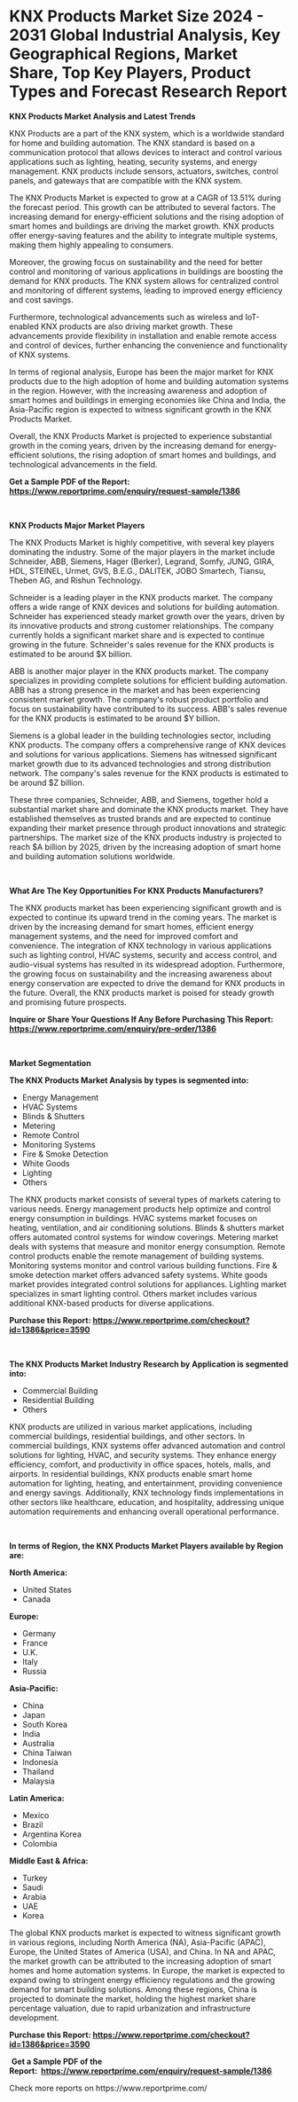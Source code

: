 <p><h1>KNX Products Market Size 2024 - 2031 Global Industrial Analysis, Key Geographical Regions, Market Share, Top Key Players, Product Types and Forecast Research Report</h1></p><p><strong>KNX Products Market Analysis and Latest Trends</strong></p>
<p><p>KNX Products are a part of the KNX system, which is a worldwide standard for home and building automation. The KNX standard is based on a communication protocol that allows devices to interact and control various applications such as lighting, heating, security systems, and energy management. KNX products include sensors, actuators, switches, control panels, and gateways that are compatible with the KNX system.</p><p>The KNX Products Market is expected to grow at a CAGR of 13.51% during the forecast period. This growth can be attributed to several factors. The increasing demand for energy-efficient solutions and the rising adoption of smart homes and buildings are driving the market growth. KNX products offer energy-saving features and the ability to integrate multiple systems, making them highly appealing to consumers.</p><p>Moreover, the growing focus on sustainability and the need for better control and monitoring of various applications in buildings are boosting the demand for KNX products. The KNX system allows for centralized control and monitoring of different systems, leading to improved energy efficiency and cost savings.</p><p>Furthermore, technological advancements such as wireless and IoT-enabled KNX products are also driving market growth. These advancements provide flexibility in installation and enable remote access and control of devices, further enhancing the convenience and functionality of KNX systems.</p><p>In terms of regional analysis, Europe has been the major market for KNX products due to the high adoption of home and building automation systems in the region. However, with the increasing awareness and adoption of smart homes and buildings in emerging economies like China and India, the Asia-Pacific region is expected to witness significant growth in the KNX Products Market.</p><p>Overall, the KNX Products Market is projected to experience substantial growth in the coming years, driven by the increasing demand for energy-efficient solutions, the rising adoption of smart homes and buildings, and technological advancements in the field.</p></p>
<p><strong>Get a Sample PDF of the Report:&nbsp; <a href="https://www.reportprime.com/enquiry/request-sample/1386">https://www.reportprime.com/enquiry/request-sample/1386</a></strong></p>
<p>&nbsp;</p>
<p><strong>KNX Products Major Market Players</strong></p>
<p><p>The KNX Products Market is highly competitive, with several key players dominating the industry. Some of the major players in the market include Schneider, ABB, Siemens, Hager (Berker), Legrand, Somfy, JUNG, GIRA, HDL, STEINEL, Urmet, GVS, B.E.G., DALITEK, JOBO Smartech, Tiansu, Theben AG, and Rishun Technology. </p><p>Schneider is a leading player in the KNX products market. The company offers a wide range of KNX devices and solutions for building automation. Schneider has experienced steady market growth over the years, driven by its innovative products and strong customer relationships. The company currently holds a significant market share and is expected to continue growing in the future. Schneider's sales revenue for the KNX products is estimated to be around $X billion.</p><p>ABB is another major player in the KNX products market. The company specializes in providing complete solutions for efficient building automation. ABB has a strong presence in the market and has been experiencing consistent market growth. The company's robust product portfolio and focus on sustainability have contributed to its success. ABB's sales revenue for the KNX products is estimated to be around $Y billion.</p><p>Siemens is a global leader in the building technologies sector, including KNX products. The company offers a comprehensive range of KNX devices and solutions for various applications. Siemens has witnessed significant market growth due to its advanced technologies and strong distribution network. The company's sales revenue for the KNX products is estimated to be around $Z billion.</p><p>These three companies, Schneider, ABB, and Siemens, together hold a substantial market share and dominate the KNX products market. They have established themselves as trusted brands and are expected to continue expanding their market presence through product innovations and strategic partnerships. The market size of the KNX products industry is projected to reach $A billion by 2025, driven by the increasing adoption of smart home and building automation solutions worldwide.</p></p>
<p>&nbsp;</p>
<p><strong>What Are The Key Opportunities For KNX Products Manufacturers?</strong></p>
<p><p>The KNX products market has been experiencing significant growth and is expected to continue its upward trend in the coming years. The market is driven by the increasing demand for smart homes, efficient energy management systems, and the need for improved comfort and convenience. The integration of KNX technology in various applications such as lighting control, HVAC systems, security and access control, and audio-visual systems has resulted in its widespread adoption. Furthermore, the growing focus on sustainability and the increasing awareness about energy conservation are expected to drive the demand for KNX products in the future. Overall, the KNX products market is poised for steady growth and promising future prospects.</p></p>
<p><strong>Inquire or Share Your Questions If Any Before Purchasing This Report: <a href="https://www.reportprime.com/enquiry/pre-order/1386">https://www.reportprime.com/enquiry/pre-order/1386</a></strong></p>
<p>&nbsp;</p>
<p><strong>Market Segmentation</strong></p>
<p><strong>The KNX Products Market Analysis by types is segmented into:</strong></p>
<p><ul><li>Energy Management</li><li>HVAC Systems</li><li>Blinds & Shutters</li><li>Metering</li><li>Remote Control</li><li>Monitoring Systems</li><li>Fire & Smoke Detection</li><li>White Goods</li><li>Lighting</li><li>Others</li></ul></p>
<p><p>The KNX products market consists of several types of markets catering to various needs. Energy management products help optimize and control energy consumption in buildings. HVAC systems market focuses on heating, ventilation, and air conditioning solutions. Blinds & shutters market offers automated control systems for window coverings. Metering market deals with systems that measure and monitor energy consumption. Remote control products enable the remote management of building systems. Monitoring systems monitor and control various building functions. Fire & smoke detection market offers advanced safety systems. White goods market provides integrated control solutions for appliances. Lighting market specializes in smart lighting control. Others market includes various additional KNX-based products for diverse applications.</p></p>
<p><strong>Purchase this Report:&nbsp;<a href="https://www.reportprime.com/checkout?id=1386&price=3590">https://www.reportprime.com/checkout?id=1386&price=3590</a></strong></p>
<p>&nbsp;</p>
<p><strong>The KNX Products Market Industry Research by Application is segmented into:</strong></p>
<p><ul><li>Commercial Building</li><li>Residential Building</li><li>Others</li></ul></p>
<p><p>KNX products are utilized in various market applications, including commercial buildings, residential buildings, and other sectors. In commercial buildings, KNX systems offer advanced automation and control solutions for lighting, HVAC, and security systems. They enhance energy efficiency, comfort, and productivity in office spaces, hotels, malls, and airports. In residential buildings, KNX products enable smart home automation for lighting, heating, and entertainment, providing convenience and energy savings. Additionally, KNX technology finds implementations in other sectors like healthcare, education, and hospitality, addressing unique automation requirements and enhancing overall operational performance.</p></p>
<p>&nbsp;</p>
<p><strong>In terms of Region, the KNX Products Market Players available by Region are:</strong></p>
<p>
    <p> <strong> North America: </strong>
        <ul>
            <li>United States</li>
            <li>Canada</li>
        </ul>
        </p> 
    <p> <strong> Europe: </strong>
        <ul>
            <li>Germany</li>
            <li>France</li>
            <li>U.K.</li>
            <li>Italy</li>
            <li>Russia</li>
        </ul>
        </p> 
    <p> <strong> Asia-Pacific: </strong>
        <ul>
            <li>China</li>
            <li>Japan</li>
            <li>South Korea</li>
            <li>India</li>
            <li>Australia</li>
            <li>China Taiwan</li>
            <li>Indonesia</li>
            <li>Thailand</li>
            <li>Malaysia</li>
        </ul>
        </p> 
    <p> <strong> Latin America: </strong>
        <ul>
            <li>Mexico</li>
            <li>Brazil</li>
            <li>Argentina Korea</li>
            <li>Colombia</li>
        </ul>
        </p> 
    <p> <strong> Middle East & Africa: </strong>
        <ul>
            <li>Turkey</li>
            <li>Saudi</li>
            <li>Arabia</li>
            <li>UAE</li>
            <li>Korea</li>
        </ul>
    </p>
    </p>
<p><p>The global KNX products market is expected to witness significant growth in various regions, including North America (NA), Asia-Pacific (APAC), Europe, the United States of America (USA), and China. In NA and APAC, the market growth can be attributed to the increasing adoption of smart homes and home automation systems. In Europe, the market is expected to expand owing to stringent energy efficiency regulations and the growing demand for smart building solutions. Among these regions, China is projected to dominate the market, holding the highest market share percentage valuation, due to rapid urbanization and infrastructure development.</p></p>
<p><strong>Purchase this Report: <a href="https://www.reportprime.com/checkout?id=1386&price=3590">https://www.reportprime.com/checkout?id=1386&price=3590</a></strong></p>
<p>&nbsp;<strong>Get a Sample PDF of the Report:&nbsp;&nbsp;<a href="https://www.reportprime.com/enquiry/request-sample/1386">https://www.reportprime.com/enquiry/request-sample/1386</a></strong></p>
<p><strong></strong></p>
<p>Check more reports on https://www.reportprime.com/</p>
